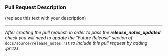 ### Pull Request Description
(replace this text with your description)

-----
*After creating the pull request: in order to pass the **release_notes_updated** check you will need to update the "Future Release" section of* `docs/source/release_notes.rst` *to include this pull request by adding :pr:`123`.*
